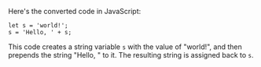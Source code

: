 Here's the converted code in JavaScript:
```
let s = 'world!';
s = 'Hello, ' + s;
```
This code creates a string variable `s` with the value of "world!", and then prepends the string "Hello, " to it. The resulting string is assigned back to `s`.

